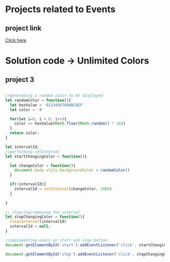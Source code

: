 # Projects related to Events

## project link
[Click here](https://stackblitz.com/edit/dom-project-chaiaurcode?file=index.html)

# Solution code -> Unlimited Colors

## project 3

```javascript

//generating a random color to be displayed 
let randomColor = function(){
  let hexValue = '0123456789ABCDEF'
  let color = '#'

  for(let i=0; i < 6; i++){
    color += hexValue[Math.floor(Math.random() * 16)]
  }
  return color;
}

let intervalId;
//performing setInterval
let startChangingColor = function(){

  let changeColor = function(){
    document.body.style.backgroundColor = randomColor()
  }

  if(!intervalId){
    intervalId = setInterval(changeColor, 1000)
  }
  
}

// clearing/removing the interval
let stopChangingColor = function(){
  clearInterval(intervalId)
  intervalId = null;
}

//implementing event on start and stop button
document.getElementById('start').addEventListener('click', startChangingColor)

document.getElementById('stop').addEventListener('click', stopChangingColor)


```